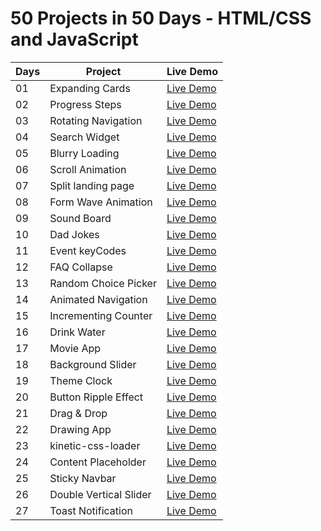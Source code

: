 # 50 Projects in 50 Days - HTML/CSS and JavaScript

| Days | Project                | Live Demo                                                 |
| ---- | ---------------------- | --------------------------------------------------------- |
| 01   | Expanding Cards        | [Live Demo](https://expending-cards.netlify.app/)         |
| 02   | Progress Steps         | [Live Demo](https://progress-step-js.netlify.app/)        |
| 03   | Rotating Navigation    | [Live Demo](https://rotating-navigation-js.netlify.app/)  |
| 04   | Search Widget          | [Live Demo](https://search-widget-js.netlify.app/)        |
| 05   | Blurry Loading         | [Live Demo](https://blurry-loading-js.netlify.app/)       |
| 06   | Scroll Animation       | [Live Demo](https://scroll-animation-js.netlify.app/)     |
| 07   | Split landing page     | [Live Demo](https://split-landingpage-js.netlify.app/)    |
| 08   | Form Wave Animation    | [Live Demo](https://input-wave-animation.netlify.app/)    |
| 09   | Sound Board            | [Live Demo](https://sounds-board.netlify.app/)            |
| 10   | Dad Jokes              | [Live Demo](https://dad-jokes-js.netlify.app/)            |
| 11   | Event keyCodes         | [Live Demo](https://event-keycodes-js.netlify.app/)       |
| 12   | FAQ Collapse           | [Live Demo](https://faq-collapse-js.netlify.app/)         |
| 13   | Random Choice Picker   | [Live Demo](https://random-choice-picker-js.netlify.app/) |
| 14   | Animated Navigation    | [Live Demo](https://animated-navigation-js.netlify.app/)  |
| 15   | Incrementing Counter   | [Live Demo](https://counter-incrementing-js.netlify.app/) |
| 16   | Drink Water            | [Live Demo](https://drink-water-js.netlify.app/)          |
| 17   | Movie App              | [Live Demo](https://app-movie-js.netlify.app/)            |
| 18   | Background Slider      | [Live Demo](https://background-slider-js.netlify.app/)    |
| 19   | Theme Clock            | [Live Demo](https://clock-theme-js.netlify.app/)          |
| 20   | Button Ripple Effect   | [Live Demo](https://button-ripple-js.netlify.app/)        |
| 21   | Drag & Drop            | [Live Demo](https://drag-drop-js.netlify.app/)            |
| 22   | Drawing App            | [Live Demo](https://drawing-app-js.netlify.app/)          |
| 23   | kinetic-css-loader     | [Live Demo](https://ki-css-loader.netlify.app/)           |
| 24   | Content Placeholder    | [Live Demo](https://content-placeholder-js.netlify.app/)  |
| 25   | Sticky Navbar          | [Live Demo](https://sticky-navigation.netlify.app/)       |
| 26   | Double Vertical Slider | [Live Demo](https://double-vertical-slider.netlify.app/)  |
| 27   | Toast Notification     | [Live Demo](https://toast-notification-js.netlify.app/)   |
